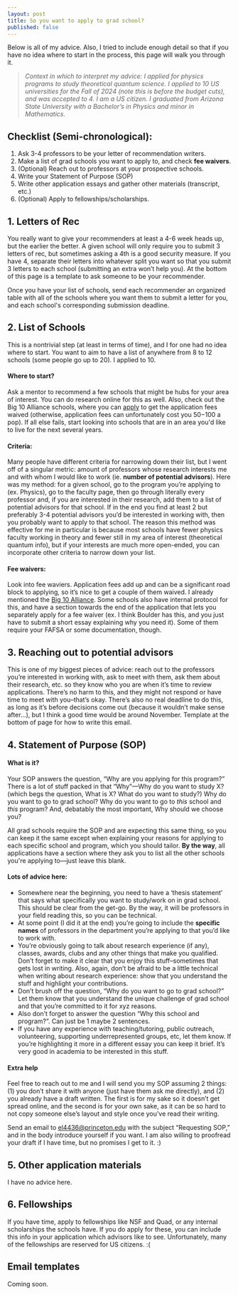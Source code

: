 ```yaml
---
layout: post
title: So you want to apply to grad school?
published: false
---
```

Below is all of my advice. Also, I tried to include enough detail so that if you have no idea where to start in the process, this page will walk you through it.

> *Context in which to interpret my advice: I applied for physics programs to study theoretical quantum science. I applied to 10 US universities for the Fall of 2024 (note this is before the budget cuts), and was accepted to 4. I am a US citizen. I graduated from Arizona State University with a Bachelor’s in Physics and minor in Mathematics.*

## Checklist (Semi-chronological):
1. Ask 3-4 professors to be your letter of recommendation writers.
2. Make a list of grad schools you want to apply to, and check **fee waivers**.
3. (Optional) Reach out to professors at your prospective schools.
4. Write your Statement of Purpose (SOP)
5. Write other application essays and gather other materials (transcript, etc.)
6. (Optional) Apply to fellowships/scholarships.

## 1. Letters of Rec
You really want to give your recommenders at least a 4-6 week heads up, but the earlier the better. A given school will only require you to submit 3 letters of rec, but sometimes asking a 4th is a good security measure. If you have 4, separate their letters into whatever split you want so that you submit 3 letters to each school (submitting an extra won’t help you). At the bottom of this page is a template to ask someone to be your recommender. 

Once you have your list of schools, send each recommender an organized table with all of the schools where you want them to submit a letter for you, and each school's corresponding submission deadline.

## 2. List of Schools
This is a nontrivial step (at least in terms of time), and I for one had no idea where to start. You want to aim to have a list of anywhere from 8 to 12 schools (some people go up to 20). I applied to 10. 

#### Where to start?
Ask a mentor to recommend a few schools that might be hubs for your area of interest. You can do research online for this as well. Also, check out the Big 10 Alliance schools, where you can [apply](https://btaa.org/resources-for/students/freeapp/eligibility) to get the application fees waived (otherwise, application fees can unfortunately cost you $50-$100 a pop). If all else fails, start looking into schools that are in an area you'd like to live for the next several years.

#### Criteria:
Many people have different criteria for narrowing down their list, but I went off of a singular metric: amount of professors whose research interests me and with whom I would like to work (ie. **number of potential advisors**). Here was my method: for a given school, go to the program you’re applying to (ex. Physics), go to the faculty page, then go through literally every professor and, if you are interested in their research, add them to a list of potential advisors for that school. If in the end you find at least 2 but preferably 3-4 potential advisors you’d be interested in working with, then you probably want to apply to that school. The reason this method was effective for me in particular is because most schools have fewer physics faculty working in theory and fewer still in my area of interest (theoretical quantum info), but if your interests are much more open-ended, you can incorporate other criteria to narrow down your list.

#### Fee waivers:
Look into fee waviers. Application fees add up and can be a significant road block to applying, so it’s nice to get a couple of them waived. I already mentioned the [Big 10 Alliance](https://btaa.org/resources-for/students/freeapp/eligibility). Some schools also have internal protocol for this, and have a section towards the end of the application that lets you separately apply for a fee waiver (ex. I think Boulder has this, and you just have to submit a short essay explaining why you need it). Some of them require your FAFSA or some documentation, though.

## 3. Reaching out to potential advisors
This is one of my biggest pieces of advice: reach out to the professors you’re interested in working with, ask to meet with them, ask them about their research, etc. so they know who you are when it’s time to review applications. There’s no harm to this, and they might not respond or have time to meet with you–that’s okay. There’s also no real deadline to do this, as long as it’s before decisions come out (because it wouldn’t make sense after…), but I think a good time would be around November. Template at the bottom of page for how to write this email.

## 4. Statement of Purpose (SOP)
#### What is it? 
Your SOP answers the question, “Why are you applying for this program?” There is a lot of stuff packed in that “Why”—Why do you want to study X? (which begs the question, What is X? What do you want to study?) Why do you want to go to grad school? Why do you want to go to *this* school and *this* program? And, debatably the most important, Why should we choose you?

All grad schools require the SOP and are expecting this same thing, so you can keep it the same except when explaining your reasons for applying to each specific school and program, which you should tailor. **By the way**, all applications have a section where they ask you to list all the other schools you're applying to—just leave this blank.

#### Lots of advice here:
* Somewhere near the beginning, you need to have a ‘thesis statement’ that says what specifically you want to study/work on in grad school. This should be clear from the get-go. By the way, it will be professors in your field reading this, so you can be technical.
* At some point (I did it at the end) you’re going to include the **specific names** of professors in the department you’re applying to that you’d like to work with. 
* You’re obviously going to talk about research experience (if any), classes, awards, clubs and any other things that make you qualified. Don’t forget to make it clear that you enjoy this stuff–sometimes that gets lost in writing. Also, again, don’t be afraid to be a little technical when writing about research experience: show that you understand the stuff and highlight your contributions. 
* Don’t brush off the question, “Why do you want to go to grad school?” Let them know that you understand the unique challenge of grad school and that you’re committed to it for xyz reasons.
* Also don’t forget to answer the question “Why this school and program?”. Can just be 1 maybe 2 sentences.
* If you have any experience with teaching/tutoring, public outreach, volunteering, supporting underrepresented groups, etc, let them know. If you’re highlighting it more in a different essay you can keep it brief. It’s very good in academia to be interested in this stuff.

#### Extra help
Feel free to reach out to me and I will send you my SOP assuming 2 things: (1) you don’t share it with anyone (just have them ask me directly), and (2) you already have a draft written. The first is for my sake so it doesn’t get spread online, and the second is for your own sake, as it can be so hard to not copy someone else’s layout and style once you’ve read their writing.

Send an email to el4436@princeton.edu with the subject “Requesting SOP,” and in the body introduce yourself if you want. I am also willing to proofread your draft if I have time, but no promises I get to it. :)

## 5. Other application materials
I have no advice here.

## 6. Fellowships
If you have time, apply to fellowships like NSF and Quad, or any internal scholarships the schools have. If you do apply for these, you can include this info in your application which advisors like to see. Unfortunately, many of the fellowships are reserved for US citizens. :(

## Email templates
Coming soon.

